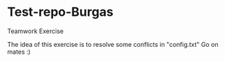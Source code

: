 # Test-repo-Burgas
Teamwork Exercise

The idea of this exercise is to resolve some conflicts in "config.txt"
Go on mates :)
